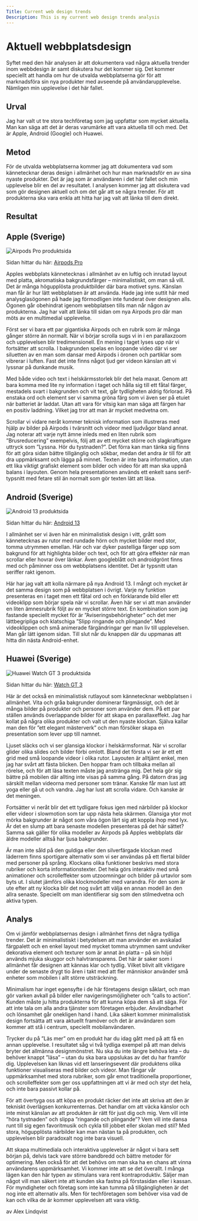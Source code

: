 ```yaml
---
Title: Current web design trends
Description: This is my current web design trends analysis
---
```


Aktuell webbplatsdesign
=======================

Syftet med den här analysen är att dokumentera vad några aktuella trender inom webbdesign är samt diskutera hur det kommer sig. Det kommer speciellt att handla om hur de utvalda webbplatserna gör för att marknadsföra sin nya produkter med avseende på användarupplevelse. Nämligen min upplevelse i det här fallet.

Urval
-----------------------
Jag har valt ut tre stora techföretag som jag uppfattar som mycket aktuella. Man kan säga att det är deras varumärke att vara aktuella till och med. Det är Apple, Android (Google) och Huawei. 

Metod
-----------------------

För de utvalda webbplatserna kommer jag att dokumentera vad som kännetecknar deras design i allmänhet och hur man marknadsför en av sina nyaste produkter. Det är jag som är användaren i det här fallet och min upplevelse blir en del av resultatet. I analysen kommer jag att diskutera vad som gör designen aktuell och om det går att se några trender. För att produkterna ska vara enkla att hitta har jag valt att länka till dem direkt.

Resultat
-----------------------

Apple (Sverige)
-----------------------
<picture>
    <source
    srcset="
        %base_url%/image/apple.png?w=1200&save-as=jpg&q=50 2x,
        %base_url%/image/apple.png?w=600&save-as=jpg&q=50
    "
    media="(min-width: 600px)">
    <source
    srcset="
        %base_url%/image/apple.png?w=900&save-as=jpg&q=50 2x,
        %base_url%/image/apple.png?w=450&save-as=jpg&q=50
    "
    media="(min-width: 400px)">
    <img
    srcset="
        %base_url%/image/apple.png?w=700&save-as=jpg&q=50 2x
    "
    src="
        %base_url%/image/apple.png?w=350&save-as=jpg&q=50
    "
    alt="Airpods Pro produktsida">
</picture>

Sidan hittar du här: <a target="_blank" href="https://www.apple.com/se/airpods-pro/">Airpods Pro</a>

Apples webbplats kännetecknas i allmänhet av en luftig och inrutad layout med platta, akromatiska bakgrundsfärger – minimalistiskt, om man så vill. Det är många högupplösta produktbilder där bara motivet syns. Känslan man får är hur lätt webbplatsen är att använda. Hade jag inte suttit här med analysglasögonen på hade jag förmodligen inte funderat över designen alls. Ögonen går obehindrat igenom webbplatsen tills man når någon av produkterna. Jag har valt att länka till sidan om nya Airpods pro där man möts av en multimedial upplevelse.

Först ser vi bara ett par gigantiska Airpods och en rubrik som är många gånger större än normalt. När vi börjar scrolla sugs vi in i en parallaxzoom och upplevelsen blir tredimensionell. En mening i taget lyses upp när vi fortsätter att scrolla. I bakgrunden spelas en loopande video där vi ser siluetten av en man som dansar med Airpods i öronen och partiklar som vibrerar i luften. Fast det inte finns något ljud ger videon känslan att vi lyssnar på dunkande musik.

Med både video och text i helskärmsstorlek blir det hela maxat. Genom att bara komma med lite ny information i taget och hålla sig till ett fåtal färger, mestadels svart i bakgrunden och vit text, går tydligheten aldrig förlorad.  På enstaka ord och element ser vi samma gröna färg som vi även ser på etuiet när batteriet är laddat. Utan att vara för vitsig kan man säga att färgen har en positiv laddning. Vilket jag tror att man är mycket medvetna om. 

Scrollar vi vidare neråt kommer teknisk information som illustreras med hjälp av bilder på Airpods i tvärsnitt och videor med ljudvågor bland annat. Jag noterar att varje nytt ämne inleds med en liten rubrik som ”Brusreducering” exempelvis, följ att av ett mycket större och slagkraftigare uttryck som ”Lyssna. Hör du tystnaden?”. Det förra kan man tänka sig finns för att göra sidan bättre tillgänglig och sökbar, medan det andra är till för att dra uppmärksamt och lägga på minnet. Texten är inte bara information, utan ett lika viktigt grafiskt element som bilder och video för att man ska uppnå balans i layouten. Genom hela presentationen används ett enkelt sans serif-typsnitt med fetare stil än normalt som gör texten lätt att läsa.


Android (Sverige)
-----------------------
<picture>
    <source
    srcset="
        %base_url%/image/android.png?w=1200&save-as=jpg&q=50 2x,
        %base_url%/image/android.png?w=600&save-as=jpg&q=50
    "
    media="(min-width: 600px)">
    <source
    srcset="
        %base_url%/image/android.png?w=900&save-as=jpg&q=50 2x,
        %base_url%/image/android.png?w=450&save-as=jpg&q=50
    "
    media="(min-width: 400px)">
    <img
    srcset="
        %base_url%/image/android.png?w=700&save-as=jpg&q=50 2x
    "
    src="
        %base_url%/image/android.png?w=350&save-as=jpg&q=50
    "
    alt="Android 13 produktsida">
</picture>

Sidan hittar du här: <a target="_blank" href="https://www.android.com/intl/sv_se/android-13/">Android 13</a>

I allmänhet ser vi även här en minimalistisk design i vitt, grått som kännetecknas av rutor med rundade hörn och mycket bilder med stor, tomma utrymmen emellan. Här och var dyker pastelliga färger upp som bakgrund för att highlighta bilder och text, och för att göra effekter när man scrollar eller hovrar över länkar. Även googleblått och androidgrönt finns med och påminner oss om webbplatsens identitet. Det är typsnitt utan seriffer rakt igenom.

Här har jag valt att kolla närmare på nya Android 13. I mångt och mycket är det samma design som på webbplatsen i övrigt. Varje ny funktion presenteras en i taget men ett fåtal ord och en förklarande bild eller ett videoklipp som börjar spela när vi scrollar. Även här ser vi att man använder en liten ämnesrubrik följt av en mycket större text. En kombination som jag fastande speciellt mycket för är ”Aviseringsbehörigheter” och det mer lättbegripliga och klatschiga ”Slipp ringande och plingande”. Med videoklippen och små animerade färgändringar ger man liv till upplevelsen. Man går lätt igenom sidan. Till slut når du knappen där du uppmanas att hitta din nästa Android-enhet.


Huawei (Sverige)
-----------------------
<picture>
    <source
    srcset="
        %base_url%/image/huawei.png?w=1200&save-as=jpg&q=50 2x,
        %base_url%/image/huawei.png?w=600&save-as=jpg&q=50
    "
    media="(min-width: 600px)">
    <source
    srcset="
        %base_url%/image/huawei.png?w=900&save-as=jpg&q=50 2x,
        %base_url%/image/huawei.png?w=450&save-as=jpg&q=50
    "
    media="(min-width: 400px)">
    <img
    srcset="
        %base_url%/image/huawei.png?w=700&save-as=jpg&q=50 2x
    "
    src="
        %base_url%/image/huawei.png?w=350&save-as=jpg&q=50
    "
    alt="Huawei Watch GT 3 produktsida">
</picture>

Sidan hittar du här: <a target="_blank" href="https://consumer.huawei.com/se/wearables/watch-gt3/">Watch GT 3</a>

Här är det också en minimalistisk rutlayout som kännetecknar webbplatsen i allmänhet. Vita och gråa bakgrunder dominerar färgmässigt, och det är många bilder på produkter och personer som använder dem. På ett par ställen används överlappande bilder för att skapa en parallaxeffekt. Jag har kollat på några olika produkter och valt ut den nyaste klockan. Själva kallar man den för ”ett elegant mästerverk” och man försöker skapa en presentation som lever upp till namnet.

Ljuset släcks och vi ser glansiga klockor i helskärmsformat. När vi scrollar glider olika slides och bilder förbi omlott. Bland det första vi ser är ett ett grid med små loopande videor i olika rutor. Layouten är alltjämt enkel, men jag har svårt att fästa blicken. Den hoppar fram och tillbaka mellan all rörelse, och för att läsa texten måste jag anstränga mig.  Det hela gör sig bättre på mobilen där allting inte visas på samma gång. På datorn dras jag särskilt mellan videorna med personer som tränar. Kanske får man lust att yoga eller gå ut och vandra. Jag har lust att scrolla vidare. Och kanske är det meningen.

Fortsätter vi neråt blir det ett tydligare fokus igen med närbilder på klockor eller videor i slowmotion som tar upp nästa hela skärmen. Glansiga ytor mot mörka bakgrunder är något som våra ögon lärt sig att koppla ihop med lyx. Är det en slump att bara senaste modellen presenteras på det här sättet? Samma sak gäller för olika modeller av Airpods på Apples webbplats där äldre modeller alltså har ljusa bakgrunder. 

Är man inte såld på den guldiga eller den silverfärgade klockan med läderrem finns sportigare alternativ som vi ser användas på ett flertal bilder med personer på språng. Klockans olika funktioner beskrivs med stora rubriker och korta informationstexter. Det hela görs interaktiv med små animationer och scrolleffekter som utzoomningar och bilder på urtavlor som byts ut. I slutet jämförs olika klockmodeller med varandra. För den som är ute efter att ny klocka blir det nog svårt att välja en annan modell än den allra senaste. Speciellt om man identifierar sig som den stilmedvetna och aktiva typen.

Analys
-----------------------

Om vi jämför webbplatsernas design i allmänhet finns det några tydliga trender. Det är minimalistiskt i betydelsen att man använder en avskalad färgpalett och en enkel layout med mycket tomma utrymmen samt undviker dekorativa element och texturer som är annat än platta – på sin höjd används mjuka skuggor och halvtransparens. Det här är saker som i allmänhet får designen att kännas klar och tydlig. Vilket blivit allt viktigare under de senaste drygt tio åren i takt med att fler människor använder små enheter som mobilen i allt större utsträckning.

Minimalism har inget egensyfte i de här företagens design såklart, och man gör varken avkall på bilder eller navigeringsmöjligheter och ”calls to action”. Kunden måste ju hitta produkterna för att kunna köpa dem så att säga. För att inte tala om alla andra tjänster som företagen erbjuder. Användbarhet och lönsamhet går onekligen hand i hand. Lika säkert kommer minimalistisk design fortsätta att vara aktuellt framöver och det är användaren som kommer att stå i centrum, speciellt mobilanvändaren.

Trycker du på ”Läs mer” om en produkt har du idag gått med på att få en annan upplevelse. I resultatet såg vi två tydliga exempel på att man delvis bryter det allmänna designmönstret. Nu ska du inte längre behöva leta – du behöver knappt ”läsa” – utan du ska bara uppslukas av det du har framför dig. Upplevelsen kan liknas vid ett lanseringsevent där produktens olika funktioner visualiseras med bilder och videor. Man fångar vår uppmärksamhet med stora rubriker, som går emot traditionella proportioner, och scrolleffekter som ger oss uppfattningen att vi är med och styr det hela, och inte bara passivt kollar på.

För att övertyga oss att köpa en produkt räcker det inte att skriva att den är tekniskt överlägsen konkurrenternas. Det handlar om att väcka känslor och inte minst känslan av att produkten är rätt för just dig och mig. Vem vill inte ”höra tystnaden” och slippa ”ringande och plingande”? Vem vill inte dansa runt till sig egen favoritmusik och cykla till jobbet eller skolan med stil? Med stora, högupplösta närbilder kan man nästan ta på produkten, och upplevelsen blir paradoxalt nog inte bara visuell.

Att skapa multimediala och interaktiva upplevelser är något vi bara sett början på, delvis tack vare större bandbredd och bättre metoder för optimering. Men också för att det behövs om man ska ha en chans att vinna användarens uppmärksamhet. Vi kommer inte att se det överallt. I många lägen kan den här typen av stimulans vara rent kontraproduktiv. Säljer man något vill man säkert inte att kunden ska fastna på förstasidan eller i kassan. För myndigheter och företag som inte kan tumma på tillgängligheten är det nog inte ett alternativ alls. Men för techföretagen som behöver visa vad de kan och vilka de är kommer upplevelsen att vara viktig.

av Alex Lindqvist
